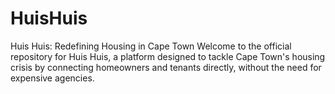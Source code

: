 # HuisHuis
Huis Huis: Redefining Housing in Cape Town Welcome to the official repository for Huis Huis, a platform designed to tackle Cape Town's housing crisis by connecting homeowners and tenants directly, without the need for expensive agencies.
